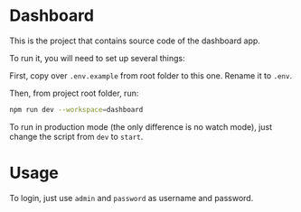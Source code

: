 # Dashboard

This is the project that contains source code of the dashboard app.

To run it, you will need to set up several things:

First, copy over `.env.example` from root folder to this one. Rename it to `.env`.

Then, from project root folder, run:

```bash
npm run dev --workspace=dashboard
```

To run in production mode (the only difference is no watch mode), just change the script from `dev` to `start`.

# Usage

To login, just use `admin` and `password` as username and password.
